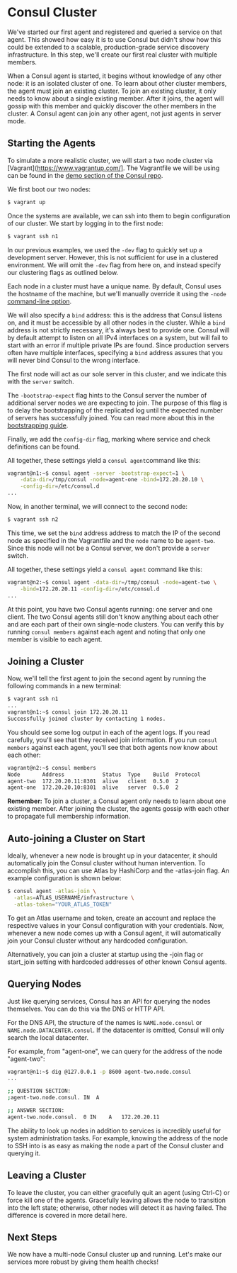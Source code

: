 # Consul Cluster
We've started our first agent and registered and queried a service on that agent. This showed how easy it is to use Consul but didn't show how this could be extended to a scalable, production-grade service discovery infrastructure. In this step, we'll create our first real cluster with multiple members.

When a Consul agent is started, it begins without knowledge of any other node: it is an isolated cluster of one. To learn about other cluster members, the agent must join an existing cluster. To join an existing cluster, it only needs to know about a single existing member. After it joins, the agent will gossip with this member and quickly discover the other members in the cluster. A Consul agent can join any other agent, not just agents in server mode.

## Starting the Agents
To simulate a more realistic cluster, we will start a two node cluster via [Vagrant](https://www.vagrantup.com/]. The Vagrantfile we will be using can be found in the [demo section of the Consul repo](https://github.com/hashicorp/consul/tree/master/demo/vagrant-cluster).

We first boot our two nodes:
```bash
$ vagrant up
```

Once the systems are available, we can ssh into them to begin configuration of our cluster. We start by logging in to the first node:

```bash
$ vagrant ssh n1
```

In our previous examples, we used the `-dev` flag to quickly set up a development server. However, this is not sufficient for use in a clustered environment. We will omit the `-dev` flag from here on, and instead specify our clustering flags as outlined below.

Each node in a cluster must have a unique name. By default, Consul uses the hostname of the machine, but we'll manually override it using the `-node` [command-line option](../agent/configuration.md).

We will also specify a `bind` address: this is the address that Consul listens on, and it must be accessible by all other nodes in the cluster. While a `bind` address is not strictly necessary, it's always best to provide one. Consul will by default attempt to listen on all IPv4 interfaces on a system, but will fail to start with an error if multiple private IPs are found. Since production servers often have multiple interfaces, specifying a `bind` address assures that you will never bind Consul to the wrong interface.

The first node will act as our sole server in this cluster, and we indicate this with the `server` switch.

The `-bootstrap-expect` flag hints to the Consul server the number of additional server nodes we are expecting to join. The purpose of this flag is to delay the bootstrapping of the replicated log until the expected number of servers has successfully joined. You can read more about this in the [bootstrapping guide](../guides/bootstrapping.md).

Finally, we add the `config-dir` flag, marking where service and check definitions can be found.

All together, these settings yield a `consul agent`command like this:

```bash
vagrant@n1:~$ consul agent -server -bootstrap-expect=1 \
    -data-dir=/tmp/consul -node=agent-one -bind=172.20.20.10 \
    -config-dir=/etc/consul.d
...
```

Now, in another terminal, we will connect to the second node:

```bash
$ vagrant ssh n2
```

This time, we set the `bind` address address to match the IP of the second node as specified in the Vagrantfile and the `node` name to be `agent-two`. Since this node will not be a Consul server, we don't provide a `server` switch.

All together, these settings yield a `consul agent` command like this:

```bash
vagrant@n2:~$ consul agent -data-dir=/tmp/consul -node=agent-two \
    -bind=172.20.20.11 -config-dir=/etc/consul.d
...
```

At this point, you have two Consul agents running: one server and one client. The two Consul agents still don't know anything about each other and are each part of their own single-node clusters. You can verify this by running `consul members` against each agent and noting that only one member is visible to each agent.

## Joining a Cluster
Now, we'll tell the first agent to join the second agent by running the following commands in a new terminal:

```bash
$ vagrant ssh n1
...
vagrant@n1:~$ consul join 172.20.20.11
Successfully joined cluster by contacting 1 nodes.
```

You should see some log output in each of the agent logs. If you read carefully, you'll see that they received join information. If you run `consul members` against each agent, you'll see that both agents now know about each other:

```bash
vagrant@n2:~$ consul members
Node       Address            Status  Type    Build  Protocol
agent-two  172.20.20.11:8301  alive   client  0.5.0  2
agent-one  172.20.20.10:8301  alive   server  0.5.0  2
```

**Remember:** To join a cluster, a Consul agent only needs to learn about one existing member. After joining the cluster, the agents gossip with each other to propagate full membership information.

## Auto-joining a Cluster on Start
Ideally, whenever a new node is brought up in your datacenter, it should automatically join the Consul cluster without human intervention. To accomplish this, you can use Atlas by HashiCorp and the -atlas-join flag. An example configuration is shown below:

```bash
$ consul agent -atlas-join \
  -atlas=ATLAS_USERNAME/infrastructure \
  -atlas-token="YOUR_ATLAS_TOKEN"
```

To get an Atlas username and token, create an account and replace the respective values in your Consul configuration with your credentials. Now, whenever a new node comes up with a Consul agent, it will automatically join your Consul cluster without any hardcoded configuration.

Alternatively, you can join a cluster at startup using the -join flag or start_join setting with hardcoded addresses of other known Consul agents.

## Querying Nodes
Just like querying services, Consul has an API for querying the nodes themselves. You can do this via the DNS or HTTP API.

For the DNS API, the structure of the names is `NAME.node.consul` or `NAME.node.DATACENTER.consul`. If the datacenter is omitted, Consul will only search the local datacenter.

For example, from "agent-one", we can query for the address of the node "agent-two":

```bash
vagrant@n1:~$ dig @127.0.0.1 -p 8600 agent-two.node.consul
...

;; QUESTION SECTION:
;agent-two.node.consul. IN  A

;; ANSWER SECTION:
agent-two.node.consul.  0 IN    A   172.20.20.11
```

The ability to look up nodes in addition to services is incredibly useful for system administration tasks. For example, knowing the address of the node to SSH into is as easy as making the node a part of the Consul cluster and querying it.

## Leaving a Cluster
To leave the cluster, you can either gracefully quit an agent (using Ctrl-C) or force kill one of the agents. Gracefully leaving allows the node to transition into the left state; otherwise, other nodes will detect it as having failed. The difference is covered in more detail here.

## Next Steps
We now have a multi-node Consul cluster up and running. Let's make our services more robust by giving them health checks!